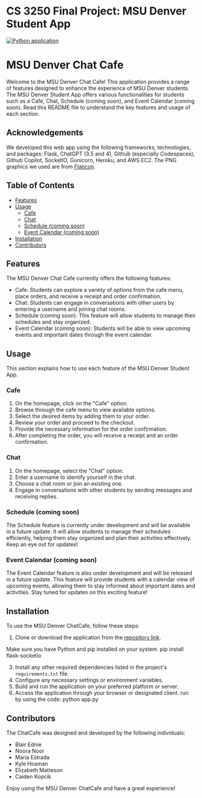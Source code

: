 # CS 3250 Final Project: MSU Denver Student App

[![Python application](https://github.com/cs3250-final-team-5/cs3250-final-team-5/actions/workflows/python-app.yml/badge.svg)](https://github.com/cs3250-final-team-5/cs3250-final-team-5/actions/workflows/python-app.yml)

# MSU Denver Chat Cafe

Welcome to the MSU Denver Chat Cafe! This application provides a range of features designed to enhance the experience of MSU Denver students. The MSU Denver Student App offers various functionalities for students such as a Cafe, Chat, Schedule (coming soon), and Event Calendar (coming soon). Read this README file to understand the key features and usage of each section.

## Acknowledgements

We developed this web app using the following frameworks, technologies, and packages: Flask, ChatGPT (3.5 and 4), Github (especially Codespaces), Github Copilot, SocketIO, Gunicorn, Heroku, and AWS EC2. The PNG graphics we used are from [Flaticon](https://flaticon.com).

## Table of Contents

- [Features](#features)
- [Usage](#usage)
  - [Cafe](#cafe)
  - [Chat](#chat)
  - [Schedule (coming soon)](#schedule-coming-soon)
  - [Event Calendar (coming soon)](#event-calendar-coming-soon)
- [Installation](#installation)
- [Contributors](#contributors)

## Features

The MSU Denver Chat Cafe currently offers the following features:

- Cafe: Students can explore a variety of options from the cafe menu, place orders, and receive a receipt and order confirmation.
- Chat: Students can engage in conversations with other users by entering a username and joining chat rooms.
- Schedule (coming soon): This feature will allow students to manage their schedules and stay organized.
- Event Calendar (coming soon): Students will be able to view upcoming events and important dates through the event calendar.

## Usage

This section explains how to use each feature of the MSU Denver Student App.

### Cafe

1. On the homepage, click on the "Cafe" option.
2. Browse through the cafe menu to view available options.
3. Select the desired items by adding them to your order.
4. Review your order and proceed to the checkout.
5. Provide the necessary information for the order confirmation.
6. After completing the order, you will receive a receipt and an order confirmation.

### Chat

1. On the homepage, select the "Chat" option.
2. Enter a username to identify yourself in the chat.
3. Choose a chat room or join an existing one.
4. Engage in conversations with other students by sending messages and receiving replies.

### Schedule (coming soon)

The Schedule feature is currently under development and will be available in a future update. It will allow students to manage their schedules efficiently, helping them stay organized and plan their activities effectively. Keep an eye out for updates!

### Event Calendar (coming soon)

The Event Calendar feature is also under development and will be released in a future update. This feature will provide students with a calendar view of upcoming events, allowing them to stay informed about important dates and activities. Stay tuned for updates on this exciting feature!

## Installation

To use the MSU Denver ChatCafe, follow these steps:

1. Clone or download the application from the [repository link](https://github.com/cs3250-final-team-5/cs3250-final-team-5.git).

Make sure you have Python and pip installed on your system.
pip install flask-socketio

3. Install any other required dependencies listed in the project's `requirements.txt` file.
4. Configure any necessary settings or environment variables.
5. Build and run the application on your preferred platform or server.
6. Access the application through your browser or designated client.
run by using the code:
python app.py


## Contributors

The ChatCafe was designed and developed by the following individuals:

- Blair Ednie
- Noora Noor
- Maria Estrada
- Kyle Hosman
- Elizabeth Matteson
- Caiden Kopcik

Enjoy using the MSU Denver ChatCafe and have a great experience!

